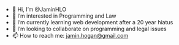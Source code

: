 - 👋 Hi, I’m @JaminHLO
- 👀 I’m interested in Programming and Law
- 🌱 I’m currently learning web development after a 20 year hiatus
- 💞️ I’m looking to collaborate on programming and legal issues 
- 📫 How to reach me: jamin.hogan@gmail.com

<!---
JaminHLO/JaminHLO is a ✨ special ✨ repository because its `README.md` (this file) appears on your GitHub profile.
You can click the Preview link to take a look at your changes.
--->
